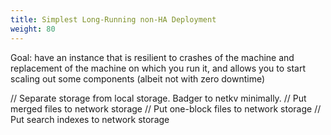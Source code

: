 ```yaml
---
title: Simplest Long-Running non-HA Deployment
weight: 80
---
```


Goal: have an instance that is resilient to crashes of the machine and replacement of the machine on which you run it, and allows you to start scaling out some components (albeit not with zero downtime)

// Separate storage from local storage. Badger to netkv minimally.
// Put merged files to network storage
// Put one-block files to network storage
// Put search indexes to network storage
